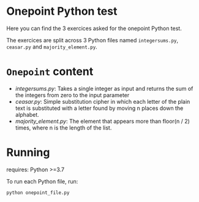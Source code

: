 Onepoint Python test
====================

Here you can find the 3 exercices asked for the onepoint Python test.

The exercices are split across 3 Python files named `integersums.py`, `ceasar.py` and
`majority_element.py`.

`Onepoint` content
==================

- *integersums.py*: Takes a single integer as input and returns the sum of the integers from zero to the input parameter
- *ceasar.py*: Simple substitution cipher in which each letter of the plain text is substituted with a 
    letter found by moving n places down the alphabet.
- *majority_element.py*: The element that appears more than floor(n / 2) times,
    where n is the length of the list.

Running
=======

requires: Python >=3.7

To run each Python file, run:

```bash
python onepoint_file.py
```


